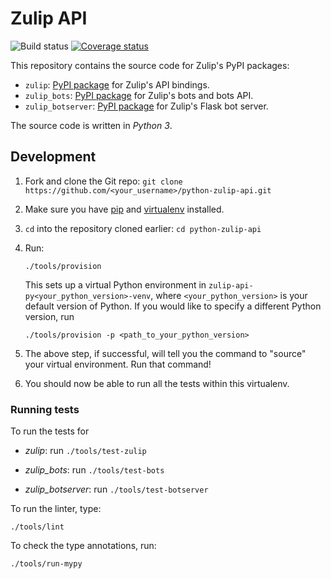 # Zulip API

![Build status](https://travis-ci.org/zulip/python-zulip-api.svg?branch=master)
[![Coverage status](https://img.shields.io/codecov/c/github/zulip/python-zulip-api/master.svg)](
https://codecov.io/gh/zulip/python-zulip-api)

This repository contains the source code for Zulip's PyPI packages:

* `zulip`: [PyPI package](https://pypi.python.org/pypi/zulip/)
  for Zulip's API bindings.
* `zulip_bots`: [PyPI package](https://pypi.python.org/pypi/zulip-bots)
  for Zulip's bots and bots API.
* `zulip_botserver`: [PyPI package](https://pypi.python.org/pypi/zulip-botserver)
  for Zulip's Flask bot server.

The source code is written in *Python 3*.

## Development

1. Fork and clone the Git repo:
   `git clone https://github.com/<your_username>/python-zulip-api.git`

2. Make sure you have [pip](https://pip.pypa.io/en/stable/installing/)
   and [virtualenv](https://virtualenv.pypa.io/en/stable/installation/)
   installed.

3. `cd` into the repository cloned earlier:
   `cd python-zulip-api`

4. Run:
   ```
   ./tools/provision
   ```
   This sets up a virtual Python environment in `zulip-api-py<your_python_version>-venv`,
   where `<your_python_version>` is your default version of Python. If you would like to specify
   a different Python version, run
   ```
   ./tools/provision -p <path_to_your_python_version>
   ```

5. The above step, if successful, will tell you the command to "source" your
   virtual environment.  Run that command!

6. You should now be able to run all the tests within this virtualenv.

### Running tests

To run the tests for

* *zulip*: run `./tools/test-zulip`

* *zulip_bots*: run `./tools/test-bots`

* *zulip_botserver*: run `./tools/test-botserver`

To run the linter, type:

`./tools/lint`

To check the type annotations, run:

`./tools/run-mypy`
